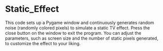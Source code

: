 # Static_Effect
This code sets up a Pygame window and continuously generates random noise (randomly colored pixels) to simulate a static TV effect. Press the close button on the window to exit the program.  You can adjust the parameters, such as screen size and the number of static pixels generated, to customize the effect to your liking.

